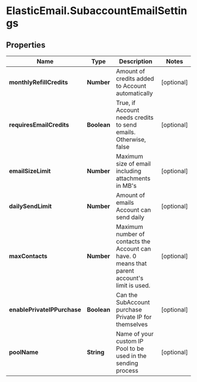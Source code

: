 # ElasticEmail.SubaccountEmailSettings

## Properties

Name | Type | Description | Notes
------------ | ------------- | ------------- | -------------
**monthlyRefillCredits** | **Number** | Amount of credits added to Account automatically | [optional] 
**requiresEmailCredits** | **Boolean** | True, if Account needs credits to send emails. Otherwise, false | [optional] 
**emailSizeLimit** | **Number** | Maximum size of email including attachments in MB&#39;s | [optional] 
**dailySendLimit** | **Number** | Amount of emails Account can send daily | [optional] 
**maxContacts** | **Number** | Maximum number of contacts the Account can have. 0 means that parent account&#39;s limit is used. | [optional] 
**enablePrivateIPPurchase** | **Boolean** | Can the SubAccount purchase Private IP for themselves | [optional] 
**poolName** | **String** | Name of your custom IP Pool to be used in the sending process | [optional] 


